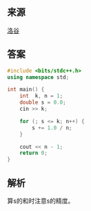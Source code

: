 ## 来源

[洛谷](https://www.luogu.com.cn/problem/P1035)

## 答案

~~~c++
#include <bits/stdc++.h>
using namespace std;

int main() {
	int  k, n = 1;
	double s = 0.0;
	cin >> k;

	for (; s <= k; n++) {
		s += 1.0 / n;
	}

	cout << n - 1;
	return 0;
}
~~~

## 解析

算s的和时注意s的精度。